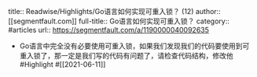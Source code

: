 title:: Readwise/Highlights/Go语言如何实现可重入锁？ (12)
author:: [[segmentfault.com]]
full-title:: Go语言如何实现可重入锁？
category:: #articles
url:: https://segmentfault.com/a/1190000040092635

- Go语言中完全没有必要使用可重入锁，如果我们发现我们的代码要使用到可重入锁了，那一定是我们写的代码有问题了，请检查代码结构，修改他 #Highlight #[[2021-06-11]]